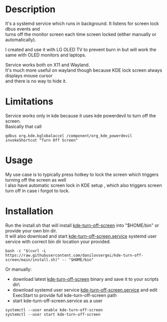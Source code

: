 # Description
It's a systemd service which runs in background. It listens for screen lock dbus events and \
turns off the monitor screen each time screen locked (either manually or automatically).

I created and use it with LG OLED TV to prevent burn in but will work the same with OLED monitors and laptops.

Service works both on X11 and Wayland.\
It's much more useful on wayland though because KDE lock screen always displays mouse cursor\
and there is no way to hide it.

# Limitations
Service works only in kde because it uses kde powerdevil to turn off the screen.\
Basically that call

```
qdbus org.kde.kglobalaccel /component/org_kde_powerdevil invokeShortcut "Turn Off Screen"
```


# Usage
My use case is to typically press hotkey to lock the screen which triggers turning off the screen as well\
I also have automatic screen lock in KDE setup , which also triggers screen turn off in case i forgot to lock.

# Installation
Run the install.sh that will install [kde-turn-off-screen](https://github.com/danilovsergei/kde-turn-off-screen/releases/latest/download/kde-turn-off-screen) into "$HOME/bin" or provide your own bin dir.\
It will also download and start [kde-turn-off-screen.service](https://github.com/danilovsergei/kde-turn-off-screen/releases/latest/download/kde-turn-off-screen.service) systemd user service with correct bin dir location your provided.

```
bash -c "$(curl -L https://raw.githubusercontent.com/danilovsergei/kde-turn-off-screen/main/install.sh)" -- "$HOME/bin"
```

Or manually:
* download latest [kde-turn-off-screen](https://github.com/danilovsergei/kde-turn-off-screen/releases/latest/download/kde-turn-off-screen) binary and save it to your scripts dir\
* download systemd user service [kde-turn-off-screen.service](https://github.com/danilovsergei/kde-turn-off-screen/releases/latest/download/kde-turn-off-screen.service) and edit ExecStart to provide full kde-turn-off-screen path
* start kde-turn-off-screen.service as a user
```
systemctl --user enable kde-turn-off-screen
systemctl --user start kde-turn-off-screen
```

